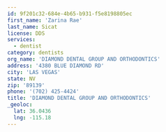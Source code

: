 ```yaml
---
id: 9f201c32-684e-4b65-b931-f5e8198805ec
first_name: 'Zarina Rae'
last_name: Sicat
license: DDS
services:
  - dentist
category: dentists
org_name: 'DIAMOND DENTAL GROUP AND ORTHODONTICS'
address: '4380 BLUE DIAMOND RD'
city: 'LAS VEGAS'
state: NV
zip: '89139'
phone: '(702) 425-4424'
title: 'DIAMOND DENTAL GROUP AND ORTHODONTICS'
_geoloc:
  lat: 36.0436
  lng: -115.18
---
```

